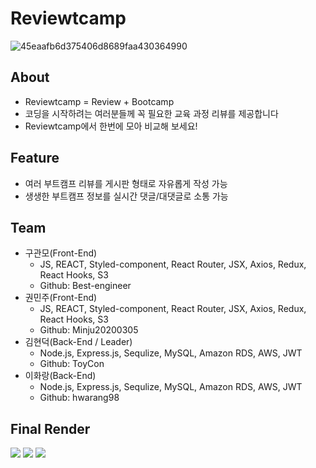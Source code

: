 # Reviewtcamp


  ![45eaafb6d375406d8689faa430364990](https://user-images.githubusercontent.com/61836008/156162588-fe8984aa-6431-4376-8362-6614988c24fa.png)


## About
- Reviewtcamp = Review + Bootcamp
- 코딩을 시작하려는 여러분들께 꼭 필요한 교육 과정 리뷰를 제공합니다
- Reviewtcamp에서 한번에 모아 비교해 보세요! 

## Feature
- 여러 부트캠프 리뷰를 게시판 형태로 자유롭게 작성 가능
- 생생한 부트캠프 정보를 실시간 댓글/대댓글로 소통 가능

## Team
- 구관모(Front-End)
  * JS, REACT, Styled-component, React Router, JSX, Axios, Redux, React Hooks, S3
  * Github: Best-engineer
- 권민주(Front-End)
  * JS, REACT, Styled-component, React Router, JSX, Axios, Redux, React Hooks, S3
  * Github: Minju20200305
- 김현덕(Back-End / Leader) 
  * Node.js, Express.js, Sequlize, MySQL, Amazon RDS, AWS, JWT
  * Github: ToyCon
- 이화랑(Back-End)
  * Node.js, Express.js, Sequlize, MySQL, Amazon RDS, AWS, JWT
  * Github: hwarang98

## Final Render
<img src="https://cdn.discordapp.com/attachments/947677155662364715/951389143911510066/1.gif">
<img src="https://cdn.discordapp.com/attachments/947677155662364715/951389143236218920/2.gif">
<img src="https://cdn.discordapp.com/attachments/947677155662364715/951389144570019870/3.gif">
